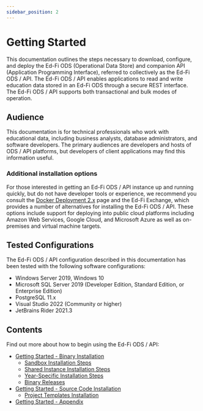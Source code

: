```yaml
---
sidebar_position: 2
---
```


# Getting Started

This documentation outlines the steps necessary to download, configure, and deploy the Ed-Fi ODS (Operational Data Store) and companion API (Application Programming Interface), referred to collectively as the Ed-Fi ODS / API. The Ed-Fi ODS / API enables applications to read and write education data stored in an Ed-Fi ODS through a secure REST interface. The Ed-Fi ODS / API supports both transactional and bulk modes of operation.

## Audience

This documentation is for technical professionals who work with educational data, including business analysts, database administrators, and software developers. The primary audiences are developers and hosts of ODS / API platforms, but developers of client applications may find this information useful.

### Additional installation options

For those interested in getting an Ed-Fi ODS / API instance up and running quickly, but do not have developer tools or experience, we recommend you consult the [Docker Deployment 2.x](https://edfi.atlassian.net/wiki/spaces/EDFITOOLS/pages/24119348/Docker+Deployment+2.x) page and the Ed-Fi Exchange, which provides a number of alternatives for installing the Ed-Fi ODS / API. These options include support for deploying into public cloud platforms including Amazon Web Services, Google Cloud, and Microsoft Azure as well as on-premises and virtual machine targets.

## Tested Configurations

The Ed-Fi ODS / API configuration described in this documentation has been tested with the following software configurations:

* Windows Server 2019, Windows 10
* Microsoft SQL Server 2019 (Developer Edition, Standard Edition, or Enterprise Edition)
* PostgreSQL 11.x
* Visual Studio 2022 (Community or higher)
* JetBrains Rider 2021.3

## Contents

Find out more about how to begin using the Ed-Fi ODS / API:

- [Getting Started - Binary Installation](https://edfi.atlassian.net/wiki/spaces/ODSAPIS3V54/pages/22774182/Getting+Started+-+Binary+Installation)
  - [Sandbox Installation Steps](https://edfi.atlassian.net/wiki/spaces/ODSAPIS3V54/pages/22774213/Sandbox+Installation+Steps)
  - [Shared Instance Installation Steps](https://edfi.atlassian.net/wiki/spaces/ODSAPIS3V54/pages/22774218/Shared+Instance+Installation+Steps)
  - [Year-Specific Installation Steps](https://edfi.atlassian.net/wiki/spaces/ODSAPIS3V54/pages/22774223/Year-Specific+Installation+Steps)
  - [Binary Releases](https://edfi.atlassian.net/wiki/spaces/ODSAPIS3V54/pages/22774232/Binary+Releases)
- [Getting Started - Source Code Installation](https://edfi.atlassian.net/wiki/spaces/ODSAPIS3V54/pages/22774233/Getting+Started+-+Source+Code+Installation)
  - [Project Templates Installation](https://edfi.atlassian.net/wiki/spaces/ODSAPIS3V54/pages/22774290/Project+Templates+Installation)
- [Getting Started - Appendix](https://edfi.atlassian.net/wiki/spaces/ODSAPIS3V54/pages/22774308/Getting+Started+-+Appendix)
